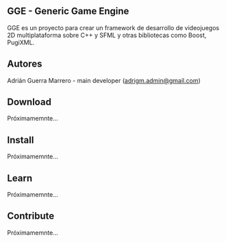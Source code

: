 GGE - Generic Game Engine
-------------------------------------------------------------------------------

GGE es un proyecto para crear un framework de desarrollo de videojuegos 2D
multiplataforma sobre C++ y SFML y otras bibliotecas como Boost, PugiXML.

Autores
-------------------------------------------------------------------------------

Adrián Guerra Marrero - main developer (adrigm.admin@gmail.com)

Download
-------------------------------------------------------------------------------

Próximamemnte...

Install
-------------------------------------------------------------------------------

Próximamemnte...

Learn
-------------------------------------------------------------------------------

Próximamemnte...

Contribute
-------------------------------------------------------------------------------

Próximamemnte...
